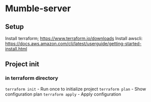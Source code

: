 # Mumble-server

## Setup
Install terraform; https://www.terraform.io/downloads
Install awscli: https://docs.aws.amazon.com/cli/latest/userguide/getting-started-install.html

## Project init

### in terraform directory
`terraform init` - Run once to initialize project
`terraform plan` - Show configuration plan
`terraform apply` - Apply configuration


